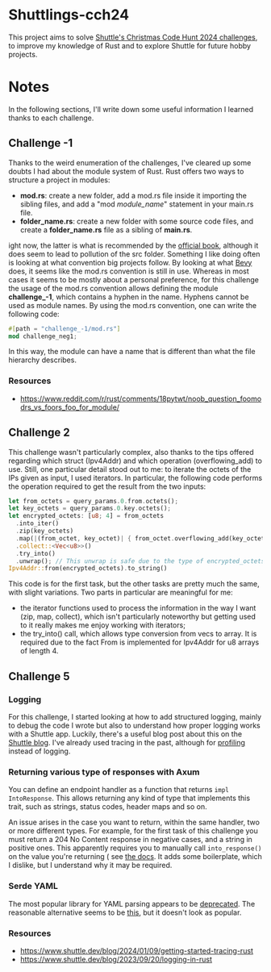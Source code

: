 # Shuttlings-cch24

This project aims to solve [Shuttle's Christmas Code Hunt 2024 challenges](https://www.shuttle.dev/cch), to improve my
knowledge of Rust and to explore Shuttle for future hobby projects.

# Notes

In the following sections, I'll write down some useful information I learned thanks to each challenge.

## Challenge -1

Thanks to the weird enumeration of the challenges, I've cleared up some doubts I had about the module system of Rust.
Rust offers two ways to structure a project in modules:

- **mod.rs**: create a new folder, add a mod.rs file inside it importing the sibling files, and add a "mod
  _module_name_" statement in your main.rs file.
- **folder_name.rs**: create a new folder with some source code files, and create a **folder_name.rs** file as a sibling
  of **main.rs**.

ight now, the latter is what is recommended by
the [official book](https://doc.rust-lang.org/rust-by-example/mod/split.html), although it does seem to lead to
pollution of the src
folder. Something I like doing often is looking at what convention big projects follow. By looking at
what [Bevy](https://github.com/bevyengine/bevy) does, it seems like the mod.rs convention is still in use.
Whereas in most cases it seems to be mostly about a personal preference, for this challenge the usage of the mod.rs
convention
allows defining the module **challenge_-1**, which contains a hyphen in the name. Hyphens cannot be used as module
names.
By using the mod.rs convention, one can write the following code:

```rs
#[path = "challenge_-1/mod.rs"]
mod challenge_neg1;
```

In this way, the module can have a name that is different than what the file hierarchy describes.

### Resources

- https://www.reddit.com/r/rust/comments/18pytwt/noob_question_foomodrs_vs_foors_foo_for_module/

## Challenge 2

This challenge wasn't particularly complex, also thanks to the tips offered regarding which struct (Ipv4Addr) and which
operation (overflowing_add) to use.
Still, one particular detail stood out to me: to iterate the octets of the IPs given as input, I used iterators.
In particular, the following code performs the operation required to get the result from the two inputs:

```rs
let from_octets = query_params.0.from.octets();
let key_octets = query_params.0.key.octets();
let encrypted_octets: [u8; 4] = from_octets
  .into_iter()
  .zip(key_octets)
  .map(|(from_octet, key_octet)| { from_octet.overflowing_add(key_octet).0 })
  .collect::<Vec<u8>>()
  .try_into()
  .unwrap(); // This unwrap is safe due to the type of encrypted_octets depending on the type of from/key octets
Ipv4Addr::from(encrypted_octets).to_string()
```

This code is for the first task, but the other tasks are pretty much the same, with slight variations.
Two parts in particular are meaningful for me:

- the iterator functions used to process the information in the way I want (zip, map, collect), which isn't particularly
  noteworthy but getting used to it really makes me enjoy working with iterators;
- the try_into() call, which allows type conversion from vecs to array. It is required due to the fact From is
  implemented for Ipv4Addr for u8 arrays of length 4.

## Challenge 5

### Logging

For this challenge, I started looking at how to add structured logging, mainly to debug the code I wrote but also to
understand how proper logging works with a Shuttle app.
Luckily, there's a useful blog post about this on
the [Shuttle blog](https://www.shuttle.dev/blog/2024/01/09/getting-started-tracing-rust).
I've already used tracing in the past, although for [profiling](https://docs.rs/tracing-tracy/latest/tracing_tracy/)
instead of logging.

### Returning various type of responses with Axum

You can define an endpoint handler as a function that returns `impl IntoResponse`. This allows returning any kind of
type that implements
this trait, such as strings, status codes, header maps and so on.

An issue arises in the case you want to return, within the same handler, two or more different types. For example,
for the first task of this challenge you must return a 204 No Content response in negative cases, and a string in
positive ones. This apparently requires you to manually call `into_response()` on the value you're returning (
see [the docs](https://docs.rs/axum/latest/axum/response/index.html#returning-different-response-types). It adds
some
boilerplate, which I dislike, but I understand why it may be required.

### Serde YAML

The most popular library for YAML parsing appears to
be [deprecated](https://github.com/dtolnay/serde-yaml/releases/tag/0.9.34). The reasonable alternative seems to
be [this](https://github.com/sebastienrousseau/serde_yml), but it doesn't look as popular.

### Resources

- https://www.shuttle.dev/blog/2024/01/09/getting-started-tracing-rust
- https://www.shuttle.dev/blog/2023/09/20/logging-in-rust